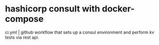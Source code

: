 # hashicorp consult with docker-compose

ci.yml | github workflow that sets up a consul environment and perform kv tests via rest api.
